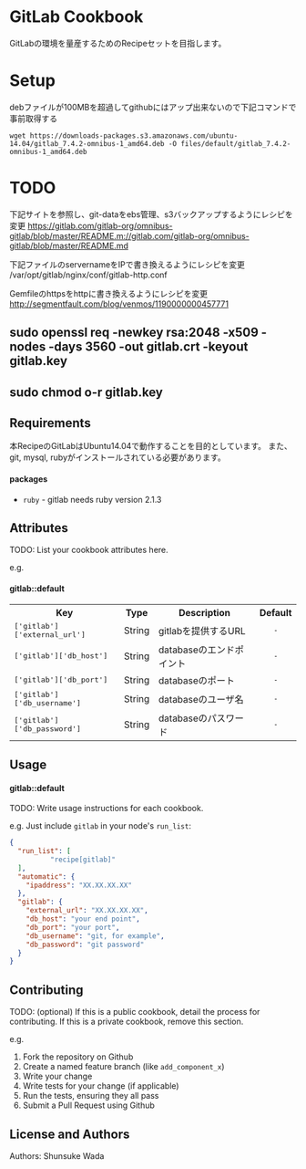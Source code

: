 GitLab Cookbook
===============
GitLabの環境を量産するためのRecipeセットを目指します。

Setup
===============
debファイルが100MBを超過してgithubにはアップ出来ないので下記コマンドで事前取得する
```shell
wget https://downloads-packages.s3.amazonaws.com/ubuntu-14.04/gitlab_7.4.2-omnibus-1_amd64.deb -O files/default/gitlab_7.4.2-omnibus-1_amd64.deb
```

TODO
===============
下記サイトを参照し、git-dataをebs管理、s3バックアップするようにレシピを変更
https://gitlab.com/gitlab-org/omnibus-gitlab/blob/master/README.m://gitlab.com/gitlab-org/omnibus-gitlab/blob/master/README.md

下記ファイルのservernameをIPで書き換えるようにレシピを変更
/var/opt/gitlab/nginx/conf/gitlab-http.conf

Gemfileのhttpsをhttpに書き換えるようにレシピを変更
http://segmentfault.com/blog/venmos/1190000000457771

##    sudo openssl req -newkey rsa:2048 -x509 -nodes -days 3560 -out gitlab.crt -keyout gitlab.key
##    sudo chmod o-r gitlab.key

Requirements
------------
本RecipeのGitLabはUbuntu14.04で動作することを目的としています。
また、git, mysql, rubyがインストールされている必要があります。

#### packages
- `ruby` - gitlab needs ruby version 2.1.3

Attributes
----------
TODO: List your cookbook attributes here.

e.g.
#### gitlab::default
<table>
  <tr>
    <th>Key</th>
    <th>Type</th>
    <th>Description</th>
    <th>Default</th>
  </tr>
  <tr>
    <td><tt>['gitlab']['external_url']</tt></td>
    <td>String</td>
    <td>gitlabを提供するURL</td>
    <td align=center><tt>-</tt></td>
  </tr>
  <tr>
    <td><tt>['gitlab']['db_host']</tt></td>
    <td>String</td>
    <td>databaseのエンドポイント</td>
    <td align=center><tt>-</tt></td>
  </tr>
  <tr>
    <td><tt>['gitlab']['db_port']</tt></td>
    <td>String</td>
    <td>databaseのポート</td>
    <td align=center><tt>-</tt></td>
  </tr>
  <tr>
    <td><tt>['gitlab']['db_username']</tt></td>
    <td>String</td>
    <td>databaseのユーザ名</td>
    <td align=center><tt>-</tt></td>
  </tr>
  <tr>
    <td><tt>['gitlab']['db_password']</tt></td>
    <td>String</td>
    <td>databaseのパスワード</td>
    <td align=center><tt>-</tt></td>
  </tr>
</table>

Usage
-----
#### gitlab::default
TODO: Write usage instructions for each cookbook.

e.g.
Just include `gitlab` in your node's `run_list`:

```json
{
  "run_list": [
		  "recipe[gitlab]"
  ],
  "automatic": {
    "ipaddress": "XX.XX.XX.XX"
  },
  "gitlab": {
    "external_url": "XX.XX.XX.XX",
	"db_host": "your end point",
	"db_port": "your port",
	"db_username": "git, for example",
	"db_password": "git password"
  }
}
```

Contributing
------------
TODO: (optional) If this is a public cookbook, detail the process for contributing. If this is a private cookbook, remove this section.

e.g.
1. Fork the repository on Github
2. Create a named feature branch (like `add_component_x`)
3. Write your change
4. Write tests for your change (if applicable)
5. Run the tests, ensuring they all pass
6. Submit a Pull Request using Github

License and Authors
-------------------
Authors: Shunsuke Wada
